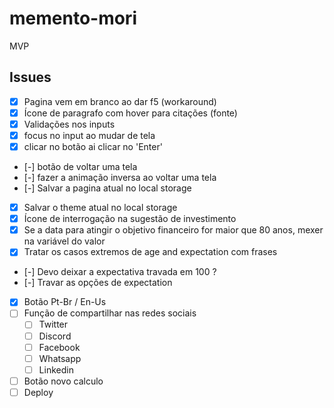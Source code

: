 # memento-mori
MVP


## Issues

- [x] Pagina vem em branco ao dar f5 (workaround)
- [x] Ícone de paragrafo com hover para citações (fonte)
- [x] Validações nos inputs
- [x] focus no input ao mudar de tela
- [x] clicar no botão ai clicar no 'Enter'
- [-] botão de voltar uma tela
- [-] fazer a animação inversa ao voltar uma tela
- [-] Salvar a pagina atual no local storage
- [x] Salvar o theme atual no local storage
- [x] Ícone de interrogação na sugestão de investimento
- [x] Se a data para atingir o objetivo financeiro for maior que 80 anos, mexer na variável do valor
- [x] Tratar os casos extremos de age and expectation com frases
- [-] Devo deixar a expectativa travada em 100 ?
- [-] Travar as opções de expectation
- [x] Botão Pt-Br / En-Us
- [ ] Função de compartilhar nas redes sociais
  - [ ] Twitter
  - [ ] Discord
  - [ ] Facebook
  - [ ] Whatsapp
  - [ ] Linkedin
- [ ] Botão novo calculo
- [ ] Deploy
